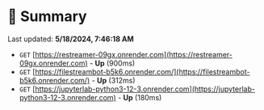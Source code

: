 # 📖 Summary
Last updated: **5/18/2024, 7:46:18 AM**

- `GET` [https://restreamer-09gx.onrender.com](https://restreamer-09gx.onrender.com) - **Up** (900ms)
- `GET` [https://filestreambot-b5k6.onrender.com/](https://filestreambot-b5k6.onrender.com/) - **Up** (312ms)
- `GET` [https://jupyterlab-python3-12-3.onrender.com](https://jupyterlab-python3-12-3.onrender.com) - **Up** (180ms)
